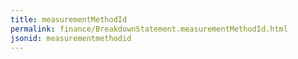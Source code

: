 ```yaml
---
title: measurementMethodId
permalink: finance/BreakdownStatement.measurementMethodId.html
jsonid: measurementmethodid
---
```

